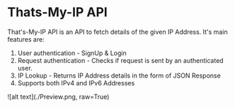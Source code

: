 
# Thats-My-IP API

That's-My-IP API is an API to fetch details of the given IP Address. It's main features are:

1. User authentication - SignUp & Login
2. Request authentication - Checks if request is sent by an authenticated user.
3. IP Lookup - Returns IP Address details in the form of JSON Response
4. Supports both IPv4 and IPv6 Addresses

![alt text](./Preview.png, raw=True)

